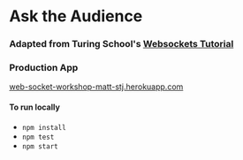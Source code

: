 # Ask the Audience  

### Adapted from Turing School's [Websockets Tutorial](https://github.com/turingschool/lesson_plans/blob/master/ruby_04-apis_and_scalability/websockets_workshop.markdown)

### Production App
[web-socket-workshop-matt-stj.herokuapp.com](https://web-socket-workshop-matt-stj.herokuapp.com/)

#### To run locally  
- `npm install`  
- `npm test`  
- `npm start`
